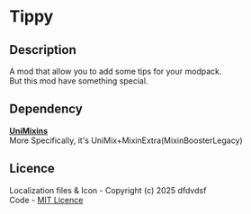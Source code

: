 # Tippy

## Description

A mod that allow you to add some tips for your modpack.   
But this mod have something special.

## Dependency

__[UniMixins](https://github.com/LegacyModdingMC/UniMixins)__    
More Specifically, it's UniMix+MixinExtra(MixinBoosterLegacy)

## Licence

Localization files & Icon - Copyright (c) 2025 dfdvdsf  
Code - [MIT Licence](LICENSE)
